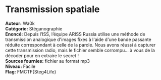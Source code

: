 # Transmission spatiale

**Auteur:** Wa0k  
**Catégorie:** Stéganographie  
**Enoncé:** Depuis l’ISS, l’équipe ARISS Russia utilise une méthode de transmission analogique d'images fixes à l'aide d'une bande passante réduite correspondant à celle de la parole.
Nous avons réussi à capturer cette transmission radio, mais le fichier semble corrompu… à vous de la décoder pour en extraire le secret !  
**Sources fournies:** fichier au format mp3  
**Niveau:** Facile  
**Flag:** FMCTF{Steg4Life}
